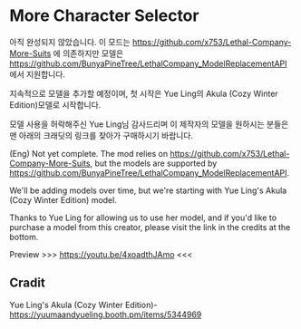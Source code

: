 # More Character Selector

아직 완성되지 않았습니다.
이 모드는 https://github.com/x753/Lethal-Company-More-Suits 에 의존하지만 모델은 https://github.com/BunyaPineTree/LethalCompany_ModelReplacementAPI 에서 지원합니다.

지속적으로 모델을 추가할 예정이며, 첫 시작은 Yue Ling의 Akula (Cozy Winter Edition)모델로 시작합니다.

모델 사용을 허락해주신 Yue Ling님 감사드리며 이 제작자의 모델을 원하시는 분들은 맨 아래의 크래딧의 링크를 찾아가 구매하시기 바랍니다.

(Eng)
Not yet complete.
The mod relies on https://github.com/x753/Lethal-Company-More-Suits, but the models are supported by https://github.com/BunyaPineTree/LethalCompany_ModelReplacementAPI.

We'll be adding models over time, but we're starting with Yue Ling's Akula (Cozy Winter Edition) model.

Thanks to Yue Ling for allowing us to use her model, and if you'd like to purchase a model from this creator, please visit the link in the credits at the bottom.

Preview >>> https://youtu.be/4xoadthJAmo <<<

Cradit
----------------------------------------------------------------------
Yue Ling's Akula (Cozy Winter Edition)-https://yuumaandyueling.booth.pm/items/5344969